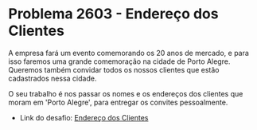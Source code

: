 ﻿# Problema 2603 - Endereço dos Clientes
A empresa fará um evento comemorando os 20 anos de mercado, e para isso faremos uma grande comemoração na cidade de Porto Alegre. Queremos também convidar todos os nossos clientes que estão cadastrados nessa cidade.

O seu trabalho é nos passar os nomes e os endereços dos clientes que moram em 'Porto Alegre', para entregar os convites pessoalmente.

- Link do desafio: [Endereço dos Clientes](https://judge.beecrowd.com/pt/problems/view/2603)